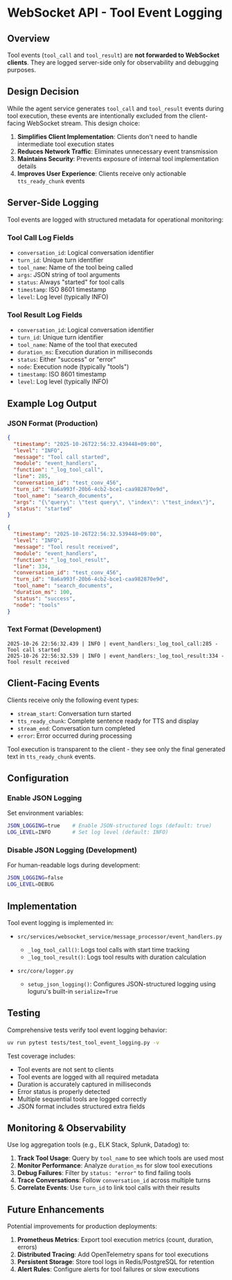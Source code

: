 # WebSocket API - Tool Event Logging

## Overview

Tool events (`tool_call` and `tool_result`) are **not forwarded to WebSocket clients**. They are logged server-side only for observability and debugging purposes.

## Design Decision

While the agent service generates `tool_call` and `tool_result` events during tool execution, these events are intentionally excluded from the client-facing WebSocket stream. This design choice:

1. **Simplifies Client Implementation**: Clients don't need to handle intermediate tool execution states
2. **Reduces Network Traffic**: Eliminates unnecessary event transmission
3. **Maintains Security**: Prevents exposure of internal tool implementation details
4. **Improves User Experience**: Clients receive only actionable `tts_ready_chunk` events

## Server-Side Logging

Tool events are logged with structured metadata for operational monitoring:

### Tool Call Log Fields
- `conversation_id`: Logical conversation identifier
- `turn_id`: Unique turn identifier
- `tool_name`: Name of the tool being called
- `args`: JSON string of tool arguments
- `status`: Always "started" for tool calls
- `timestamp`: ISO 8601 timestamp
- `level`: Log level (typically INFO)

### Tool Result Log Fields
- `conversation_id`: Logical conversation identifier
- `turn_id`: Unique turn identifier
- `tool_name`: Name of the tool that executed
- `duration_ms`: Execution duration in milliseconds
- `status`: Either "success" or "error"
- `node`: Execution node (typically "tools")
- `timestamp`: ISO 8601 timestamp
- `level`: Log level (typically INFO)

## Example Log Output

### JSON Format (Production)
```json
{
  "timestamp": "2025-10-26T22:56:32.439448+09:00",
  "level": "INFO",
  "message": "Tool call started",
  "module": "event_handlers",
  "function": "_log_tool_call",
  "line": 285,
  "conversation_id": "test_conv_456",
  "turn_id": "8a6a993f-20b6-4cb2-bce1-caa982870e9d",
  "tool_name": "search_documents",
  "args": "{\"query\": \"test query\", \"index\": \"test_index\"}",
  "status": "started"
}
```

```json
{
  "timestamp": "2025-10-26T22:56:32.539448+09:00",
  "level": "INFO",
  "message": "Tool result received",
  "module": "event_handlers",
  "function": "_log_tool_result",
  "line": 334,
  "conversation_id": "test_conv_456",
  "turn_id": "8a6a993f-20b6-4cb2-bce1-caa982870e9d",
  "tool_name": "search_documents",
  "duration_ms": 100,
  "status": "success",
  "node": "tools"
}
```

### Text Format (Development)
```
2025-10-26 22:56:32.439 | INFO | event_handlers:_log_tool_call:285 - Tool call started
2025-10-26 22:56:32.539 | INFO | event_handlers:_log_tool_result:334 - Tool result received
```

## Client-Facing Events

Clients receive only the following event types:

- `stream_start`: Conversation turn started
- `tts_ready_chunk`: Complete sentence ready for TTS and display
- `stream_end`: Conversation turn completed
- `error`: Error occurred during processing

Tool execution is transparent to the client - they see only the final generated text in `tts_ready_chunk` events.

## Configuration

### Enable JSON Logging

Set environment variables:
```bash
JSON_LOGGING=true    # Enable JSON-structured logs (default: true)
LOG_LEVEL=INFO       # Set log level (default: INFO)
```

### Disable JSON Logging (Development)

For human-readable logs during development:
```bash
JSON_LOGGING=false
LOG_LEVEL=DEBUG
```

## Implementation

Tool event logging is implemented in:
- `src/services/websocket_service/message_processor/event_handlers.py`
  - `_log_tool_call()`: Logs tool calls with start time tracking
  - `_log_tool_result()`: Logs tool results with duration calculation

- `src/core/logger.py`
  - `setup_json_logging()`: Configures JSON-structured logging using loguru's built-in `serialize=True`

## Testing

Comprehensive tests verify tool event logging behavior:
```bash
uv run pytest tests/test_tool_event_logging.py -v
```

Test coverage includes:
- Tool events are not sent to clients
- Tool events are logged with all required metadata
- Duration is accurately captured in milliseconds
- Error status is properly detected
- Multiple sequential tools are logged correctly
- JSON format includes structured extra fields

## Monitoring & Observability

Use log aggregation tools (e.g., ELK Stack, Splunk, Datadog) to:

1. **Track Tool Usage**: Query by `tool_name` to see which tools are used most
2. **Monitor Performance**: Analyze `duration_ms` for slow tool executions
3. **Debug Failures**: Filter by `status: "error"` to find failing tools
4. **Trace Conversations**: Follow `conversation_id` across multiple turns
5. **Correlate Events**: Use `turn_id` to link tool calls with their results

## Future Enhancements

Potential improvements for production deployments:

1. **Prometheus Metrics**: Export tool execution metrics (count, duration, errors)
2. **Distributed Tracing**: Add OpenTelemetry spans for tool executions
3. **Persistent Storage**: Store tool logs in Redis/PostgreSQL for retention
4. **Alert Rules**: Configure alerts for tool failures or slow executions
